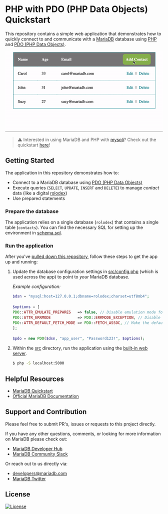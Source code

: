 # PHP with PDO (PHP Data Objects) Quickstart

This repository contains a simple web application that demonstrates how to quickly connect to and communicate with a [MariaDB](https://mariadb.com) database using [PHP](https://www.php.net/) and [PDO (PHP Data Objects)](https://www.php.net/manual/en/book.pdo.php). 

<p align="center" spacing="10">
    <kbd>
        <img src="media/demo.gif" />
    </kbd>
</p>

> ⚠️ Interested in using MariaDB and PHP with [mysqli](https://www.php.net/manual/en/book.mysqli.php)? Check out the quickstart [here](https://github.com/mariadb-developers/php-quickstart)!

## Getting Started

The application in this repository demonstrates how to:

* Connect to a MariaDB database using [PDO (PHP Data Objects)](https://www.php.net/manual/en/book.pdo.php)
* Execute queries (`SELECT`, `UPDATE`, `INSERT` and `DELETE`) to manage _contact_ data (like a digital [rolodex](https://en.wikipedia.org/wiki/Rolodex))
* Use prepared statements

### Prepare the database

The application relies on a single database (`rolodex`) that contains a single table (`contacts`). You can find the necessary SQL for setting up the environment in [schema.sql](schema.sql).

### Run the application

After you've [pulled down this repository](https://git-scm.com/docs/git-clone), follow these steps to get the app up and running:

1. Update the database configuration settings in [src/config.php](src/config.php) (which is used across the app) to point to _your_ MariaDB database.

    _Example configuration:_

    ```php
    $dsn = "mysql:host=127.0.0.1;dbname=rolodex;charset=utf8mb4";

    $options = [
    PDO::ATTR_EMULATE_PREPARES   => false, // Disable emulation mode for "real" prepared statements
    PDO::ATTR_ERRMODE            => PDO::ERRMODE_EXCEPTION, // Disable errors in the form of exceptions
    PDO::ATTR_DEFAULT_FETCH_MODE => PDO::FETCH_ASSOC, // Make the default fetch be an associative array
    ];

    $pdo = new PDO($dsn, "app_user", "Password123!", $options);
    ```

2. Within the [src](src) directory, run the application using the [built-in web server](https://www.php.net/manual/en/features.commandline.webserver.php).

    ```bash
    $ php -S localhost:5000
    ```

## Helpful Resources

* [MariaDB Quickstart](https://github.com/mariadb-developers/mariadb-getting-started)
* [Official MariaDB Documentation](https://mariadb.com/docs)

## Support and Contribution

Please feel free to submit PR's, issues or requests to this project directly.

If you have any other questions, comments, or looking for more information on MariaDB please check out:

* [MariaDB Developer Hub](https://mariadb.com/developers)
* [MariaDB Community Slack](https://r.mariadb.com/join-community-slack)

Or reach out to us directly via:

* [developers@mariadb.com](mailto:developers@mariadb.com)
* [MariaDB Twitter](https://twitter.com/mariadb)

## License <a name="license"></a>
[![License](https://img.shields.io/badge/License-MIT-blue.svg?style=plastic)](https://opensource.org/licenses/MIT)